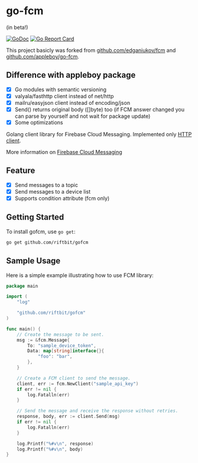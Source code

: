 # go-fcm
(in beta!)

[![GoDoc](https://godoc.org/github.com/riftbit/gofcm?status.svg)](https://godoc.org/github.com/riftbit/gofcm)
[![Go Report Card](https://goreportcard.com/badge/github.com/riftbit/gofcm)](https://goreportcard.com/report/github.com/riftbit/gofcm)

This project basicly was forked from [github.com/edganiukov/fcm](https://github.com/edganiukov/fcm) and [github.com/appleboy/go-fcm](https://github.com/appleboy/go-fcm).

## Difference with appleboy package

* [x] Go modules with semantic versioning
* [x] valyala/fasthttp client instead of net/http
* [x] mailru/easyjson client instead of encoding/json
* [x] Send() returns original body ([]byte) too (if FCM answer changed you can parse by yourself and not wait for package update)
* [x] Some optimizations 

Golang client library for Firebase Cloud Messaging. Implemented only [HTTP client](https://firebase.google.com/docs/cloud-messaging/http-server-ref#downstream).

More information on [Firebase Cloud Messaging](https://firebase.google.com/docs/cloud-messaging/)

## Feature

* [x] Send messages to a topic
* [x] Send messages to a device list
* [x] Supports condition attribute (fcm only)

## Getting Started

To install gofcm, use `go get`:

```bash
go get github.com/riftbit/gofcm
```

## Sample Usage

Here is a simple example illustrating how to use FCM library:

```go
package main

import (
	"log"

	"github.com/riftbit/gofcm"
)

func main() {
	// Create the message to be sent.
	msg := &fcm.Message{
		To: "sample_device_token",
		Data: map[string]interface{}{
			"foo": "bar",
		},
	}

	// Create a FCM client to send the message.
	client, err := fcm.NewClient("sample_api_key")
	if err != nil {
		log.Fatalln(err)
	}

	// Send the message and receive the response without retries.
	response, body, err := client.Send(msg)
	if err != nil {
		log.Fatalln(err)
	}

	log.Printf("%#v\n", response)
	log.Printf("%#v\n", body)
}
```
